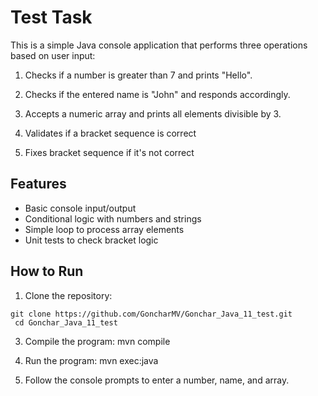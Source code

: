 # Test Task
This is a simple Java console application that performs three operations based on user input:

1. Checks if a number is greater than 7 and prints "Hello".
2. Checks if the entered name is "John" and responds accordingly.
3. Accepts a numeric array and prints all elements divisible by 3.

4. Validates if a bracket sequence is correct
5. Fixes bracket sequence if it's not correct

## Features

- Basic console input/output
- Conditional logic with numbers and strings
- Simple loop to process array elements
- Unit tests to check bracket logic 

## How to Run

1. Clone the repository: 
```
git clone https://github.com/GoncharMV/Gonchar_Java_11_test.git
 cd Gonchar_Java_11_test
```

3. Compile the program:
mvn compile

4. Run the program:
mvn exec:java

5. Follow the console prompts to enter a number, name, and array.

